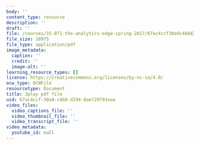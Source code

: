```yaml
---
body: ''
content_type: resource
description: ''
draft: ''
file: /courses/15-071-the-analytics-edge-spring-2017/67ac4ccf30a9c4b8d2948ae729791eaa_9aKidJvppF0.pdf
file_size: 18975
file_type: application/pdf
image_metadata:
  caption: ''
  credit: ''
  image-alt: ''
learning_resource_types: []
license: https://creativecommons.org/licenses/by-nc-sa/4.0/
ocw_type: OCWFile
resourcetype: Document
title: 3play pdf file
uid: 67ac4ccf-30a9-c4b8-d294-8ae729791eaa
video_files:
  video_captions_file: ''
  video_thumbnail_file: ''
  video_transcript_file: ''
video_metadata:
  youtube_id: null
---
```

